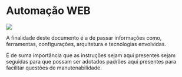 # Automação WEB

<img src="https://img.shields.io/badge/GitLab-330F63?style=for-the-badge&logo=gitlab&logoColor=white" />

A finalidade deste documento é a de passar informações como, ferramentas, configurações, arquitetura e tecnologias envolvidas.

É de suma importância que as instruções sejam aqui presentes sejam seguidas para que possam ser adotados padrões aqui presentes para facilitar questões de manutenabilidade.